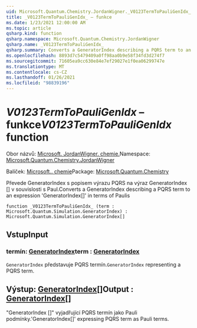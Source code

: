 ```yaml
---
uid: Microsoft.Quantum.Chemistry.JordanWigner._V0123TermToPauliGenIdx_
title: _V0123TermToPauliGenIdx_ – funkce
ms.date: 1/23/2021 12:00:00 AM
ms.topic: article
qsharp.kind: function
qsharp.namespace: Microsoft.Quantum.Chemistry.JordanWigner
qsharp.name: _V0123TermToPauliGenIdx_
qsharp.summary: Converts a GeneratorIndex describing a PQRS term to an expression 'GeneratorIndex[]' in terms of Paulis
ms.openlocfilehash: 8893d7c5479409a0ff98aa0b9e58f34fd3d274f7
ms.sourcegitcommit: 71605ea9cc630e84e7ef29027e1f0ea06299747e
ms.translationtype: MT
ms.contentlocale: cs-CZ
ms.lasthandoff: 01/26/2021
ms.locfileid: "98839196"
---
```

# <a name="_v0123termtopauligenidx_-function"></a><span data-ttu-id="7184d-102">_V0123TermToPauliGenIdx_ – funkce</span><span class="sxs-lookup"><span data-stu-id="7184d-102">_V0123TermToPauliGenIdx_ function</span></span>

<span data-ttu-id="7184d-103">Obor názvů: [Microsoft. JordanWigner. chemie.](xref:Microsoft.Quantum.Chemistry.JordanWigner)</span><span class="sxs-lookup"><span data-stu-id="7184d-103">Namespace: [Microsoft.Quantum.Chemistry.JordanWigner](xref:Microsoft.Quantum.Chemistry.JordanWigner)</span></span>

<span data-ttu-id="7184d-104">Balíček: [Microsoft.. chemie](https://nuget.org/packages/Microsoft.Quantum.Chemistry)</span><span class="sxs-lookup"><span data-stu-id="7184d-104">Package: [Microsoft.Quantum.Chemistry](https://nuget.org/packages/Microsoft.Quantum.Chemistry)</span></span>


<span data-ttu-id="7184d-105">Převede GeneratorIndex s popisem výrazu PQRS na výraz GeneratorIndex [] v souvislosti s Paul.</span><span class="sxs-lookup"><span data-stu-id="7184d-105">Converts a GeneratorIndex describing a PQRS term to an expression 'GeneratorIndex[]' in terms of Paulis</span></span>

```qsharp
function _V0123TermToPauliGenIdx_ (term : Microsoft.Quantum.Simulation.GeneratorIndex) : Microsoft.Quantum.Simulation.GeneratorIndex[]
```


## <a name="input"></a><span data-ttu-id="7184d-106">Vstup</span><span class="sxs-lookup"><span data-stu-id="7184d-106">Input</span></span>

### <a name="term--generatorindex"></a><span data-ttu-id="7184d-107">termín: [GeneratorIndex](xref:Microsoft.Quantum.Simulation.GeneratorIndex)</span><span class="sxs-lookup"><span data-stu-id="7184d-107">term : [GeneratorIndex](xref:Microsoft.Quantum.Simulation.GeneratorIndex)</span></span>

<span data-ttu-id="7184d-108">`GeneratorIndex` představuje PQRS termín.</span><span class="sxs-lookup"><span data-stu-id="7184d-108">`GeneratorIndex` representing a PQRS term.</span></span>



## <a name="output--generatorindex"></a><span data-ttu-id="7184d-109">Výstup: [GeneratorIndex](xref:Microsoft.Quantum.Simulation.GeneratorIndex)[]</span><span class="sxs-lookup"><span data-stu-id="7184d-109">Output : [GeneratorIndex](xref:Microsoft.Quantum.Simulation.GeneratorIndex)[]</span></span>

<span data-ttu-id="7184d-110">"GeneratorIndex []" vyjadřující PQRS termín jako Pauli podmínky.</span><span class="sxs-lookup"><span data-stu-id="7184d-110">'GeneratorIndex[]' expressing PQRS term as Pauli terms.</span></span>